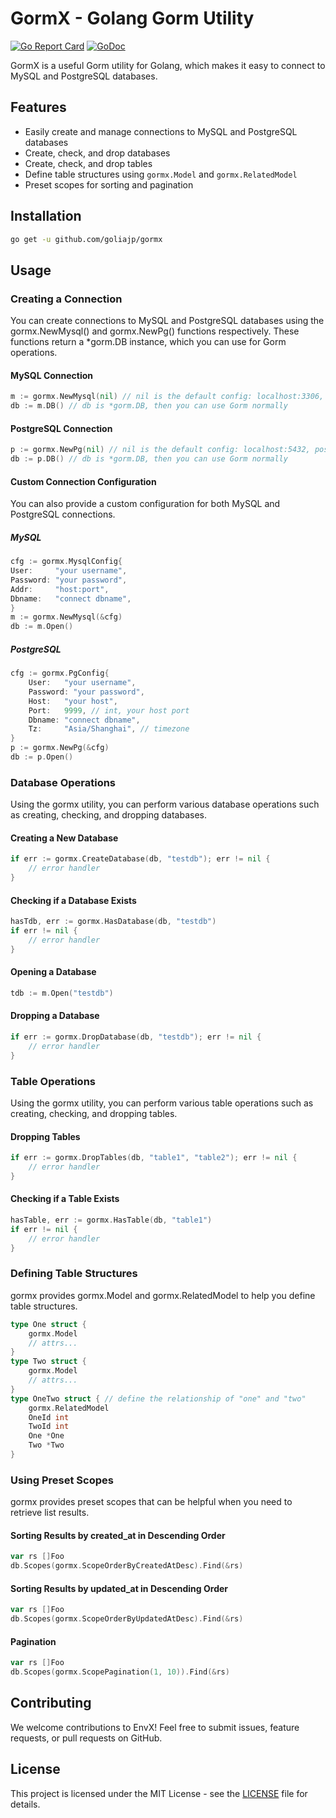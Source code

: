 # GormX - Golang Gorm Utility

[![Go Report Card](https://goreportcard.com/badge/github.com/goliajp/gormx)](https://goreportcard.com/report/github.com/goliajp/gormx)
[![GoDoc](https://pkg.go.dev/badge/github.com/goliajp/gormx)](https://pkg.go.dev/github.com/goliajp/gormx)

GormX is a useful Gorm utility for Golang, which makes it easy to connect to MySQL and PostgreSQL databases.

## Features

- Easily create and manage connections to MySQL and PostgreSQL databases
- Create, check, and drop databases
- Create, check, and drop tables
- Define table structures using `gormx.Model` and `gormx.RelatedModel`
- Preset scopes for sorting and pagination

## Installation

```sh
go get -u github.com/goliajp/gormx
```

## Usage
### Creating a Connection
You can create connections to MySQL and PostgreSQL databases using the gormx.NewMysql() and gormx.NewPg() functions respectively. These functions return a *gorm.DB instance, which you can use for Gorm operations.

#### MySQL Connection
```go
m := gormx.NewMysql(nil) // nil is the default config: localhost:3306, root, root, mysql
db := m.DB() // db is *gorm.DB, then you can use Gorm normally
```

#### PostgreSQL Connection
```go
p := gormx.NewPg(nil) // nil is the default config: localhost:5432, postgres, postgres, postgres, Asia/Shanghai
db := p.DB() // db is *gorm.DB, then you can use Gorm normally
```

#### Custom Connection Configuration
You can also provide a custom configuration for both MySQL and PostgreSQL connections.

##### MySQL
```go
cfg := gormx.MysqlConfig{
User:     "your username",
Password: "your password",
Addr:     "host:port",
Dbname:   "connect dbname",
}
m := gormx.NewMysql(&cfg)
db := m.Open()
```

##### PostgreSQL
```go
cfg := gormx.PgConfig{
    User:   "your username",
    Password: "your password",
    Host:   "your host",
    Port:   9999, // int, your host port
    Dbname: "connect dbname",
    Tz:     "Asia/Shanghai", // timezone
}
p := gormx.NewPg(&cfg)
db := p.Open()
```

### Database Operations
Using the gormx utility, you can perform various database operations such as creating, checking, and dropping databases.

#### Creating a New Database
```go
if err := gormx.CreateDatabase(db, "testdb"); err != nil {
    // error handler
}
```

#### Checking if a Database Exists
```go
hasTdb, err := gormx.HasDatabase(db, "testdb")
if err != nil {
    // error handler
}
```

#### Opening a Database
```go
tdb := m.Open("testdb")
```

#### Dropping a Database
```go
if err := gormx.DropDatabase(db, "testdb"); err != nil {
    // error handler
}
```

### Table Operations
Using the gormx utility, you can perform various table operations such as creating, checking, and dropping tables.

#### Dropping Tables
```go
if err := gormx.DropTables(db, "table1", "table2"); err != nil {
    // error handler
}
```

#### Checking if a Table Exists
```go
hasTable, err := gormx.HasTable(db, "table1")
if err != nil {
    // error handler
}
```

### Defining Table Structures
gormx provides gormx.Model and gormx.RelatedModel to help you define table structures.

```go
type One struct {
    gormx.Model
    // attrs...
}
type Two struct {
    gormx.Model
    // attrs...
}
type OneTwo struct { // define the relationship of "one" and "two"
    gormx.RelatedModel
    OneId int
    TwoId int
    One *One
    Two *Two
}
```

### Using Preset Scopes
gormx provides preset scopes that can be helpful when you need to retrieve list results.

#### Sorting Results by created_at in Descending Order
```go
var rs []Foo
db.Scopes(gormx.ScopeOrderByCreatedAtDesc).Find(&rs)
```

#### Sorting Results by updated_at in Descending Order
```go
var rs []Foo
db.Scopes(gormx.ScopeOrderByUpdatedAtDesc).Find(&rs)
```

#### Pagination
```go
var rs []Foo
db.Scopes(gormx.ScopePagination(1, 10)).Find(&rs)
```

## Contributing
We welcome contributions to EnvX! Feel free to submit issues, feature requests, or pull requests on GitHub.

## License
This project is licensed under the MIT License - see the [LICENSE](LICENSE) file for details.